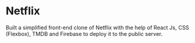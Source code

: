 # Netflix
Built a simplified front-end clone of Netflix with the help of React Js, CSS (Flexbox),
TMDB and Firebase to deploy it to the public server.
